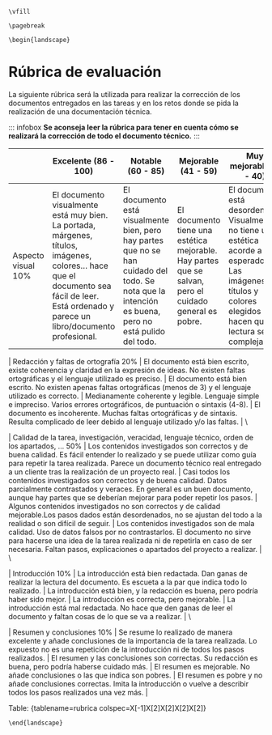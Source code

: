 
```{=latex}
\vfill

\pagebreak

\begin{landscape}
```

# Rúbrica de evaluación

La siguiente rúbrica será la utilizada para realizar la corrección de los documentos entregados en las tareas y en los retos donde se pida la realización de una documentación técnica.

::: infobox
**Se aconseja leer la rúbrica para tener en cuenta cómo se realizará la corrección de todo el documento técnico.**
:::


|                       | Excelente (86 - 100) | Notable (60 - 85) | Mejorable (41 - 59) | Muy mejorable (0 - 40) |
| --------------------- | -------------------- | ----------------- | ----------------- | -------------------- |
| Aspecto visual 10% | El documento visualmente está muy bien. La portada,  márgenes, títulos, imágenes, colores… hace que el documento sea fácil de leer. Está ordenado y parece un libro/documento profesional. | El documento está visualmente bien, pero hay partes que no se han cuidado del todo. Se nota que la intención es buena, pero no está pulido del todo. | El documento tiene una estética mejorable. Hay partes que se salvan, pero el cuidado general es pobre. | El documento está desordenado. Visualmente no tiene una estética acorde a lo esperado. Las imágenes, títulos y colores elegidos hacen que la lectura sea compleja. | \

| Redacción y faltas de ortografía 20% | El documento está bien escrito, existe coherencia y claridad en la expresión de ideas. No existen faltas ortográficas y el lenguaje utilizado es preciso. | El documento está bien escrito. No existen apenas faltas ortográficas  (menos de 3)  y el lenguaje utilizado es correcto. | Medianamente coherente y legible. Lenguaje simple e impreciso. Varios errores ortográficos, de puntuación o sintaxis (4-8). | El documento es incoherente. Muchas faltas ortográficas y de sintaxis. Resulta complicado de leer debido al lenguaje utilizado y/o las faltas. | \

| Calidad de la tarea, investigación, veracidad, lenguaje técnico, orden de los apartados, … 50% | Los contenidos investigados son correctos y de buena calidad. Es fácil entender lo realizado y se puede utilizar como guía para repetir la tarea realizada. Parece un documento técnico real entregado a un cliente tras la realización de un proyecto real. | Casi todos los contenidos investigados son correctos y de buena calidad. Datos parcialmente contrastados y veraces. En general es un buen documento, aunque hay partes que se deberían mejorar para poder repetir los pasos. |  Algunos contenidos investigados no son correctos y de calidad mejorable.Los pasos dados están desordenados, no se ajustan del todo a la realidad o son difícil de seguir. | Los contenidos investigados son de mala calidad. Uso de datos falsos por no contrastarlos. El documento no sirve para hacerse una idea de la tarea realizada ni de repetirla en caso de ser necesaria. Faltan pasos, explicaciones o apartados del proyecto a realizar. | \

| Introducción 10% | La introducción está bien redactada. Dan ganas de realizar la lectura del documento. Es escueta a la par que indica todo lo realizado. | La introducción está bien, y la redacción es buena, pero podría haber sido mejor. | La introducción es correcta, pero mejorable. | La introducción está mal redactada. No hace que den ganas de leer el documento y faltan cosas de lo que se va a realizar. | \

| Resumen y conclusiones 10% | Se resume lo realizado de manera excelente y añade conclusiones de la importancia de la tarea realizada. Lo expuesto no es una repetición de la introducción ni de todos los pasos realizados. | El resumen y las conclusiones son correctas. Su redacción es buena, pero podría haberse cuidado más. | El resumen es mejorable. No añade conclusiones o las que indica son pobres. | El resumen es pobre y no añade conclusiones correctas. Imita la introducción o vuelve a describir todos los pasos realizados una vez más. |

Table: {tablename=rubrica colspec=X[-1]X[2]X[2]X[2]X[2]}

```{=latex}
\end{landscape}
```
